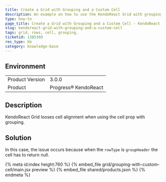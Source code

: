 ```yaml
---
title: Create a Grid with Grouping and a Custom Cell
description: An example on how to use the KendoReact Grid with grouping and custom cells.
type: how-to
page_title: Create a Grid with Grouping and a Custom Cell - KendoReact Grid
slug: kendoreact-grid-with-grouping-and-a-custom-cell
tags: grid, rows, cell, grouping,
ticketid: 1385369
res_type: kb
category: knowledge-base
---
```


## Environment

<table>
    <tbody>
	    <tr>
	    	<td>Product Version</td>
	    	<td>3.0.0</td>
	    </tr>
	    <tr>
	    	<td>Product</td>
	    	<td>Progress® KendoReact</td>
	    </tr>
    </tbody>
</table>


## Description

KendoReact Grid looses cell alignment when using the cell prop with grouping.

## Solution

In this case, the issue occurs because when the `rowType` is `groupHeader` the cell has to return null.

{% meta id:index height:760 %}
{% embed_file grid/grouping-with-custom-cell/main.jsx preview %}
{% embed_file shared/products.json %}
{% endmeta %}
